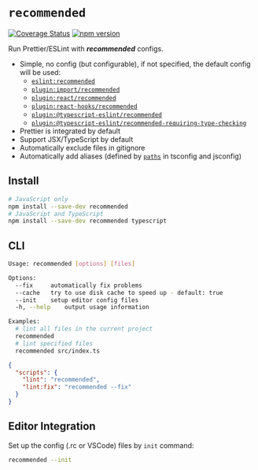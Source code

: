 # `recommended`

[![Coverage Status](https://coveralls.io/repos/github/ambar/recommended/badge.svg?branch=main)](https://coveralls.io/github/ambar/recommended?branch=main)
[![npm version](https://badgen.net/npm/v/recommended)](https://www.npmjs.com/package/recommended)

Run Prettier/ESLint with _**recommended**_ configs.

- Simple, no config (but configurable), if not specified, the default config will be used:
  - [`eslint:recommended`](https://eslint.org/docs/rules/)
  - [`plugin:import/recommended`](https://www.npmjs.com/package/eslint-plugin-import)
  - [`plugin:react/recommended`](https://www.npmjs.com/package/eslint-plugin-react)
  - [`plugin:react-hooks/recommended`](https://www.npmjs.com/package/eslint-plugin-react-hooks)
  - [`plugin:@typescript-eslint/recommended`](https://www.npmjs.com/package/@typescript-eslint/eslint-plugin)
  - [`plugin:@typescript-eslint/recommended-requiring-type-checking`](https://www.npmjs.com/package/@typescript-eslint/eslint-plugin)
- Prettier is integrated by default
- Support JSX/TypeScript by default
- Automatically exclude files in gitignore
- Automatically add aliases (defined by [`paths`](https://www.typescriptlang.org/tsconfig#paths) in tsconfig and jsconfig)

## Install

```bash
# JavaScript only
npm install --save-dev recommended
# JavaScript and TypeScript
npm install --save-dev recommended typescript
```

## CLI

```bash
Usage: recommended [options] [files]

Options:
  --fix		automatically fix problems
  --cache	try to use disk cache to speed up - default: true
  --init	setup editor config files
  -h, --help	output usage information

Examples:
  # lint all files in the current project
  recommended
  # lint specified files
  recommended src/index.ts
```

```JSON
{
  "scripts": {
    "lint": "recommended",
    "lint:fix": "recommended --fix"
  }
}
```

## Editor Integration

Set up the config (.rc or VSCode) files by `init` command:

```bash
recommended --init
```
